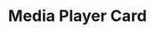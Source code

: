 ---
title: Media Player Card
name: card_media_player
category: card
explanation: "The `card_media_player` shows you the *app*, the *title* and the *album name* playing, if the data is available through HA. The *app* is shown via a different icon."
information: |-
  Currently there are only icons for:  
  <ul>
    <li><i>Spotify</i></li>
    <li><i>GooglePodcast</i></li>
    <li><i>Plex</i></li>
    <li><i>Soundcloud</i></li>
    <li><i>YoutubeMusic</i></li>
  </ul>
  Unfortunately <i>AmazonMusic</i>, <i>AppleMusic</i> and <i>Deezer</i> don't have an `mdi:icon`, so the default icon (a speaker) will be presented.
image_path: "/assets/images/card_media_player.png"
internal: false
generator_install: true
generator_example: true
generator_button: true
variables:
  - name: entity
    type: entry
    example: media_player.livingroom_shield
    required: true 
    explanation: "The media-player entity"
  - name: name
    type: entry
    example: Livingroom Nvidia Shield
    required: true 
    explanation: "Name to display for your media-player"
yaml: |-
  - type: 'custom:button-card'
    template: card_media_player
    entity: media_player.livingroom_shield
    name: Livingroom Nvidia Shield
ui: |-
  type: 'custom:button-card'
  template: card_media_player
  entity: media_player.livingroom_shield
  name: Livingroom Nvidia Shield
code: |-
  card_media_player:
    template:
      - icon_info_bg
      - ulm_language_variables
    icon: |
      [[[
        var icon = 'mdi:speaker';
        if(entity.attributes.app_name){
          var app = entity.attributes.app_name.toLowerCase();
          if(app == 'spotify'){
            var icon = 'mdi:spotify';
          } else if(app == 'google podcasts'){
            var icon = 'mdi:google-podcast';
          } else if(app == 'plex'){
            var icon = 'mdi:plex';
          } else if(app == 'soundcloud'){
            var icon = 'mdi:soundcloud';
          } else if(app == 'youtube music'){
            var icon = 'mdi:youtube';
          } else if (app == 'oto music'){
            var icon = 'mdi:music-circle';
          }
        }
        return icon;
      ]]]
    label: |
      [[[ 
          if (entity.state == 'off'){
            return variables.ulm_off;
          } else {
            return variables.ulm_on;
          }
      ]]]
    state:
      - operator: template
        value: "[[[ return entity.state != 'off' ]]]"
        name: "[[[ return states[entity.entity_id].attributes.media_title; ]]]"
        label: |
          [[[ 
            var label = variables.ulm_on;
            if(states[entity.entity_id].attributes.media_album_name){
              var label = states[entity.entity_id].attributes.media_album_name;
            }
            return label;
        ]]]
---